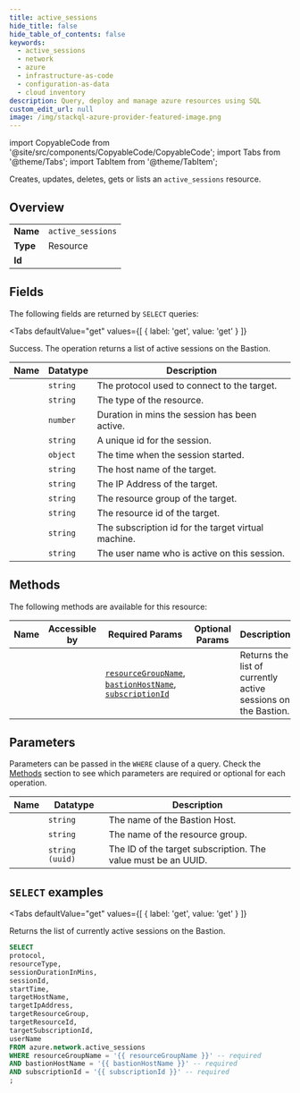 ```yaml
--- 
title: active_sessions
hide_title: false
hide_table_of_contents: false
keywords:
  - active_sessions
  - network
  - azure
  - infrastructure-as-code
  - configuration-as-data
  - cloud inventory
description: Query, deploy and manage azure resources using SQL
custom_edit_url: null
image: /img/stackql-azure-provider-featured-image.png
---
```


import CopyableCode from '@site/src/components/CopyableCode/CopyableCode';
import Tabs from '@theme/Tabs';
import TabItem from '@theme/TabItem';

Creates, updates, deletes, gets or lists an <code>active_sessions</code> resource.

## Overview
<table><tbody>
<tr><td><b>Name</b></td><td><code>active_sessions</code></td></tr>
<tr><td><b>Type</b></td><td>Resource</td></tr>
<tr><td><b>Id</b></td><td><CopyableCode code="azure.network.active_sessions" /></td></tr>
</tbody></table>

## Fields

The following fields are returned by `SELECT` queries:

<Tabs
    defaultValue="get"
    values={[
        { label: 'get', value: 'get' }
    ]}
>
<TabItem value="get">

Success. The operation returns a list of active sessions on the Bastion.

<table>
<thead>
    <tr>
    <th>Name</th>
    <th>Datatype</th>
    <th>Description</th>
    </tr>
</thead>
<tbody>
<tr>
    <td><CopyableCode code="protocol" /></td>
    <td><code>string</code></td>
    <td>The protocol used to connect to the target.</td>
</tr>
<tr>
    <td><CopyableCode code="resourceType" /></td>
    <td><code>string</code></td>
    <td>The type of the resource.</td>
</tr>
<tr>
    <td><CopyableCode code="sessionDurationInMins" /></td>
    <td><code>number</code></td>
    <td>Duration in mins the session has been active.</td>
</tr>
<tr>
    <td><CopyableCode code="sessionId" /></td>
    <td><code>string</code></td>
    <td>A unique id for the session.</td>
</tr>
<tr>
    <td><CopyableCode code="startTime" /></td>
    <td><code>object</code></td>
    <td>The time when the session started.</td>
</tr>
<tr>
    <td><CopyableCode code="targetHostName" /></td>
    <td><code>string</code></td>
    <td>The host name of the target.</td>
</tr>
<tr>
    <td><CopyableCode code="targetIpAddress" /></td>
    <td><code>string</code></td>
    <td>The IP Address of the target.</td>
</tr>
<tr>
    <td><CopyableCode code="targetResourceGroup" /></td>
    <td><code>string</code></td>
    <td>The resource group of the target.</td>
</tr>
<tr>
    <td><CopyableCode code="targetResourceId" /></td>
    <td><code>string</code></td>
    <td>The resource id of the target.</td>
</tr>
<tr>
    <td><CopyableCode code="targetSubscriptionId" /></td>
    <td><code>string</code></td>
    <td>The subscription id for the target virtual machine.</td>
</tr>
<tr>
    <td><CopyableCode code="userName" /></td>
    <td><code>string</code></td>
    <td>The user name who is active on this session.</td>
</tr>
</tbody>
</table>
</TabItem>
</Tabs>

## Methods

The following methods are available for this resource:

<table>
<thead>
    <tr>
    <th>Name</th>
    <th>Accessible by</th>
    <th>Required Params</th>
    <th>Optional Params</th>
    <th>Description</th>
    </tr>
</thead>
<tbody>
<tr>
    <td><a href="#get"><CopyableCode code="get" /></a></td>
    <td><CopyableCode code="select" /></td>
    <td><a href="#parameter-resourceGroupName"><code>resourceGroupName</code></a>, <a href="#parameter-bastionHostName"><code>bastionHostName</code></a>, <a href="#parameter-subscriptionId"><code>subscriptionId</code></a></td>
    <td></td>
    <td>Returns the list of currently active sessions on the Bastion.</td>
</tr>
</tbody>
</table>

## Parameters

Parameters can be passed in the `WHERE` clause of a query. Check the [Methods](#methods) section to see which parameters are required or optional for each operation.

<table>
<thead>
    <tr>
    <th>Name</th>
    <th>Datatype</th>
    <th>Description</th>
    </tr>
</thead>
<tbody>
<tr id="parameter-bastionHostName">
    <td><CopyableCode code="bastionHostName" /></td>
    <td><code>string</code></td>
    <td>The name of the Bastion Host.</td>
</tr>
<tr id="parameter-resourceGroupName">
    <td><CopyableCode code="resourceGroupName" /></td>
    <td><code>string</code></td>
    <td>The name of the resource group.</td>
</tr>
<tr id="parameter-subscriptionId">
    <td><CopyableCode code="subscriptionId" /></td>
    <td><code>string (uuid)</code></td>
    <td>The ID of the target subscription. The value must be an UUID.</td>
</tr>
</tbody>
</table>

## `SELECT` examples

<Tabs
    defaultValue="get"
    values={[
        { label: 'get', value: 'get' }
    ]}
>
<TabItem value="get">

Returns the list of currently active sessions on the Bastion.

```sql
SELECT
protocol,
resourceType,
sessionDurationInMins,
sessionId,
startTime,
targetHostName,
targetIpAddress,
targetResourceGroup,
targetResourceId,
targetSubscriptionId,
userName
FROM azure.network.active_sessions
WHERE resourceGroupName = '{{ resourceGroupName }}' -- required
AND bastionHostName = '{{ bastionHostName }}' -- required
AND subscriptionId = '{{ subscriptionId }}' -- required
;
```
</TabItem>
</Tabs>

